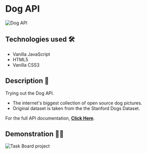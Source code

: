 # Dog API

<img src="https://i.imgur.com/iJHMy3D.png" alt="Dog API">

## Technologies used 🛠️
* Vanilla JavaScript
* HTML5
* Vanilla CSS3

## Description 📝
Trying out the Dog API.
- The internet's biggest collection of open source dog pictures.
- Original dataset is taken from the the Stanford Dogs Dataset.

For the full API documentation, <strong><a href="https://dog.ceo/dog-api/about">Click Here</a></strong>.

## Demonstration 🤹‍♂️
<img src="https://s2.gifyu.com/images/ezgif-1-80a324a84034.gif" alt="Task Board project">
